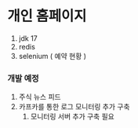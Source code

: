 # 개인 홈페이지

1. jdk 17
2. redis
3. selenium ( 예약 현황 )

### 개발 예정
1. 주식 뉴스 피드
2. 카프카를 통한 로그 모니터링 추가 구축
   1. 모니터링 서버 추가 구축 필요
